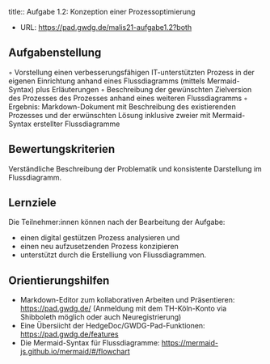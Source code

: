 title:: Aufgabe 1.2: Konzeption einer Prozessoptimierung

- URL: https://pad.gwdg.de/malis21-aufgabe1.2?both
## Aufgabenstellung
◦ Vorstellung einen verbesserungsfähigen IT-unterstützten Prozess in der eigenen Einrichtung anhand eines Flussdiagramms (mittels Mermaid-Syntax) plus Erläuterungen
◦ Beschreibung der gewünschten Zielversion des Prozesses des Prozesses anhand eines weiteren Flussdiagramms
◦ Ergebnis: Markdown-Dokument mit Beschreibung des existierenden Prozesses und der erwünschten Lösung inklusive zweier mit Mermaid-Syntax erstellter Flussdiagramme
## Bewertungskriterien
Verständliche Beschreibung der Problematik und konsistente Darstellung im Flussdiagramm.
## Lernziele
Die Teilnehmer:innen können nach der Bearbeitung der Aufgabe:
* einen digital gestützen Prozess analysieren und
* einen neu aufzusetzenden Prozess konzipieren
* unterstützt durch die Erstelliung von Fliussdiagrammen.
## Orientierungshilfen
* Markdown-Editor zum kollaborativen Arbeiten und Präsentieren: https://pad.gwdg.de/ (Anmeldung mit dem TH-Köln-Konto via Shibboleth möglich oder auch Neuregistrierung)
* Eine Übersiicht der HedgeDoc/GWDG-Pad-Funktionen: https://pad.gwdg.de/features
* Die Mermaid-Syntax für Flussdiagramme: https://mermaid-js.github.io/mermaid/#/flowchart